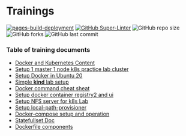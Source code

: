 # Trainings   
[![pages-build-deployment](https://github.com/mevijays/training-k8s/actions/workflows/pages/pages-build-deployment/badge.svg?branch=main)](https://github.com/mevijays/training-k8s/actions/workflows/pages/pages-build-deployment)
[![GitHub Super-Linter](https://github.com/mevijays/training-k8s/workflows/Lint%20Code%20Base/badge.svg)](https://github.com/marketplace/actions/super-linter) ![GitHub repo size](https://img.shields.io/github/repo-size/mevijays/training-k8s?style=flat-square) ![GitHub forks](https://img.shields.io/github/forks/mevijays/training-k8s) ![GitHub last commit](https://img.shields.io/github/last-commit/mevijays/training-k8s)
### Table of training documents 
- [Docker and Kubernetes Content](docs/docker-k8s.md)
- [Setup 1 master 1 node k8s practice lab cluster](https://mevijay.com/blog/k8ssetup/)
- [Setup Docker in Ubuntu 20](docs/dockersetup.md)
- [Simple **kind** lab setup ](kubernetes/kind/readme.md)
- [Docker command cheat sheat](docs/dockercheatsheet.md)
- [ Setup docker container registry2 and ui](docs/setup-registry.md)
- [ Setup NFS server for k8s Lab](docs/setup-nfs.md)
- [ Setup local-path-provisioner](docs/local-path-provisioner.md)
- [Docker-compose setup and operation](docs/docker-compose.md)
- [Statefullset Doc](docs/statefulset.md)
- [Dockerfile components](docs/dockerfile.md)
